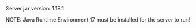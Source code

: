 Server jar version: 1.18.1

NOTE: Java Runtime Environment 17 must be installed for the server to run!
